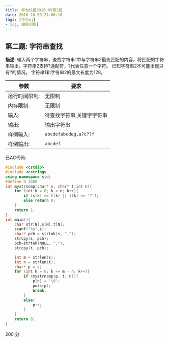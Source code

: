 ```yaml
---
title: 华为校招2016.09第2题
date: 2016-10-09 21:06:10
tags: [华为oj]
- [oj, 编程训练]
---
```




## 第二题: 字符串查找

**描述:** 输入两个字符串，查找字符串1中与字符串2最先匹配的内容，将匹配的字符串输出。字符串2支持?通配符，?代表任意一个字符。 已知字符串2不可能出现只有?的情况。 字符串1和字符串2的最大长度为128。 

| 参数 | 要求 |
| ------- | ---------------------------------------- |
| 运行时间限制: | 无限制                                      |
| 内存限制:   | 无限制                                      |
| 输入:     | 待查找字符串,关键字字符串                            |
| 输出:     | 输出字符串                                    |
| 样例输入:   | `abcdefabcdeg,a?c??f`                    |
| 样例输出:   | `abcdef`                                 |



已AC代码:

```cpp
#include <cstdio>
#include <cstring>
using namespace std;
#define N 1000
int mystrncmp(char* s, char* t,int n){
	for (int k = 0; k < n; k++){
		if (s[k] == t[k] || t[k] == '?');
		else return 0;
	}
	return 1;
}
int main(){
	char str[N],s[N],t[N];
	scanf("%s",s);
	char* pch = strtok(s, ",");
	strcpy(s, pch);
	pch=strtok(NULL, ",");
	strcpy(t, pch);

	int m = strlen(s);
	int n = strlen(t);
	char* p = s;
	for (int k = 0; k <= m - n; k++){
		if (mystrncmp(p, t, n)){
			p[n] = '\0';
			puts(p);
			break;
		}
		else{
			p++;
		}
	}
	return 0;
}
```

200 分